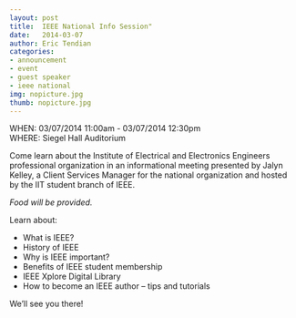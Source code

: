 ```yaml
---
layout: post
title:  IEEE National Info Session"
date:   2014-03-07
author: Eric Tendian
categories: 
- announcement
- event
- guest speaker
- ieee national
img: nopicture.jpg
thumb: nopicture.jpg
---
```


WHEN: 03/07/2014 11:00am - 03/07/2014 12:30pm<br>
WHERE: Siegel Hall Auditorium

Come learn about the Institute of Electrical and Electronics Engineers professional organization in an informational meeting presented by Jalyn Kelley, a Client Services Manager for the national organization and hosted by the IIT student branch of IEEE.

_Food will be provided._

Learn about:

*   What is IEEE?
*   History of IEEE
*   Why is IEEE important?
*   Benefits of IEEE student membership
*   IEEE Xplore Digital Library
*   How to become an IEEE author – tips and tutorials

We’ll see you there!
